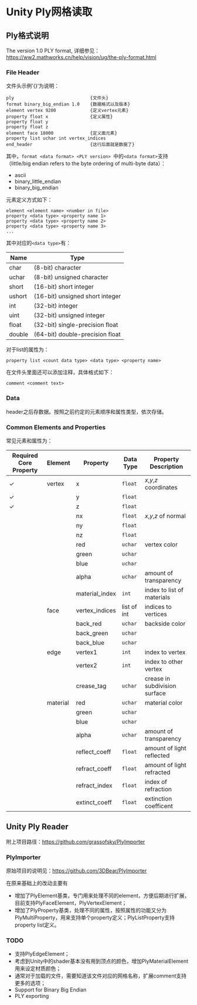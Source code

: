 # Unity Ply网格读取

## Ply格式说明

The version 1.0 PLY format, 详细参见：https://ww2.mathworks.cn/help/vision/ug/the-ply-format.html

### File Header

文件头示例’{}‘为说明：

```
ply                             {文件头}
format binary_big_endian 1.0    {数据格式以及版本}
element vertex 9200             {定义vertex元素}
property float x                {定义属性}
property float y
property float z
element face 18000              {定义面元素}
property list uchar int vertex_indices
end_header                      {这行后面就是数据了}
```

其中，`format <data format> <PLY version> `中的`<data format>`支持（little/big endian refers to the byte ordering of multi-byte data）：

- ascii
- binary_little_endian
- binary_big_endian

元素定义方式如下：

```
element <element name> <number in file>
property <data type> <property name 1>
property <data type> <property name 2>
property <data type> <property name 3>
...
```

其中对应的`<data type>`有：

| Name   | Type                            |
| ------ | ------------------------------- |
| char   | (8-bit) character               |
| uchar  | (8-bit) unsigned character      |
| short  | (16-bit) short integer          |
| ushort | (16-bit) unsigned short integer |
| int    | (32-bit) integer                |
| uint   | (32-bit) unsigned integer       |
| float  | (32-bit) single-precision float |
| double | (64-bit) double-precision float |

对于list的属性为：

```
property list <count data type> <data type> <property name> 
```

在文件头里面还可以添加注释，具体格式如下：

```
comment <comment text>
```

### Data

header之后存数据。按照之前约定的元素顺序和属性类型，依次存储。

### Common Elements and Properties

常见元素和属性为：

| Required Core Property | Element  | Property       | Data Type   | Property Description          |
| ---------------------- | -------- | -------------- | ----------- | ----------------------------- |
| ✓                      | vertex   | x              | `float`     | *x*,*y*,*z* coordinates       |
| ✓                      |          | y              | `float`     |                               |
| ✓                      |          | z              | `float`     |                               |
|                        |          | nx             | `float`     | *x*,*y*,*z* of normal         |
|                        |          | ny             | `float`     |                               |
|                        |          | nz             | `float`     |                               |
|                        |          | red            | `uchar`     | vertex color                  |
|                        |          | green          | `uchar`     |                               |
|                        |          | blue           | `uchar`     |                               |
|                        |          | alpha          | `uchar`     | amount of transparency        |
|                        |          | material_index | `int`       | index to list of materials    |
|                        | face     | vertex_indices | list of int | indices to vertices           |
|                        |          | back_red       | `uchar`     | backside color                |
|                        |          | back_green     | `uchar`     |                               |
|                        |          | back_blue      | `uchar`     |                               |
|                        | edge     | vertex1        | `int`       | index to vertex               |
|                        |          | vertex2        | `int`       | index to other vertex         |
|                        |          | crease_tag     | `uchar`     | crease in subdivision surface |
|                        | material | red            | `uchar`     | material color                |
|                        |          | green          | `uchar`     |                               |
|                        |          | blue           | `uchar`     |                               |
|                        |          | alpha          | `uchar`     | amount of transparency        |
|                        |          | reflect_coeff  | `float`     | amount of light reflected     |
|                        |          | refract_coeff  | `float`     | amount of light refracted     |
|                        |          | refract_index  | `float`     | index of refraction           |
|                        |          | extinct_coeff  | `float`     | extinction coefficent         |

## Unity Ply Reader

附上项目路径：https://github.com/grassofsky/PlyImporter

### PlyImporter

原始项目的说明见：https://github.com/3DBear/PlyImporter

在原来基础上的改动主要有

- 增加了PlyElement基类，专门用来处理不同的element，方便后期进行扩展，目前支持PlyFaceElement，PlyVertexElement；
- 增加了PlyProperty基类，处理不同的属性，按照属性的功能又分为PlyMultiProperty，用来支持单个property定义；PlyListProperty支持property list定义。

### TODO

- 支持PlyEdgeElement；
- 考虑到Unity中的shader基本没有用到顶点的颜色，增加PlyMaterialElement用来设定材质颜色；
- 通常对于加载的文件，需要知道该文件对应的网格名称，扩展comment支持更多的选项；
- Support for Binary Big Endian
- PLY exporting
